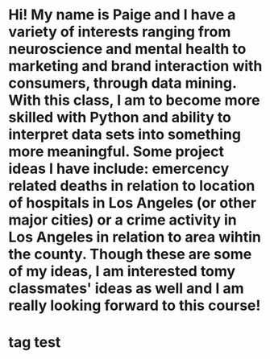 # Hi! My name is Paige and I have a variety of interests ranging from neuroscience and mental health to marketing and brand interaction with consumers, through data mining. With this class, I am to become more skilled with Python and ability to interpret data sets into something more meaningful. Some project ideas I have include: emercency related deaths in relation to location of hospitals in Los Angeles (or other major cities) or a crime activity in Los Angeles in relation to area wihtin the county. Though these are some of my ideas, I am interested tomy classmates' ideas as well and I am really looking forward to this course! <h1> tag test
